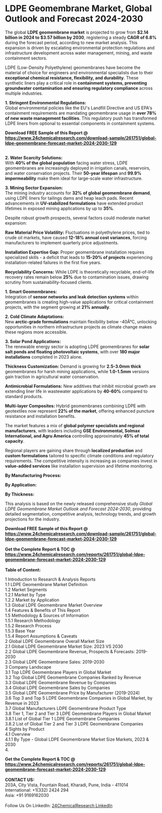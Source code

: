 <h1>LDPE Geomembrane Market, Global Outlook and Forecast 2024-2030</h1><p>The global <strong>LDPE geomembrane market</strong> is projected to grow from <strong>$2.14 billion in 2024 to $3.57 billion by 2030</strong>, registering a steady <strong>CAGR of 6.8%</strong> during the forecast period, according to new market analysis. This expansion is driven by escalating environmental protection regulations and infrastructure development across water management, mining, and waste containment sectors.</p><p>LDPE (Low-Density Polyethylene) geomembranes have become the material of choice for engineers and environmental specialists due to their <strong>exceptional chemical resistance, flexibility, and durability</strong>. These synthetic liners play a critical role in <strong>containment systems, preventing groundwater contamination and ensuring regulatory compliance</strong> across multiple industries.</p><p><strong>1. Stringent Environmental Regulations:</strong><br>
Global environmental policies like the EU's Landfill Directive and US EPA's containment requirements are mandating geomembrane usage in <strong>over 78% of new waste management facilities</strong>. This regulatory push has transformed LDPE liners from optional to essential components in containment systems.</p><div><b>Download FREE Sample of this Report @ 
            <a href="https://www.24chemicalresearch.com/download-sample/261751/global-ldpe-geomembrane-forecast-market-2024-2030-129">
            https://www.24chemicalresearch.com/download-sample/261751/global-ldpe-geomembrane-forecast-market-2024-2030-129</a></b></div><br><p><strong>2. Water Scarcity Solutions:</strong><br>
With <strong>40% of the global population</strong> facing water stress, LDPE geomembranes are increasingly deployed in irrigation canals, reservoirs, and water conservation projects. Their <strong>50-year lifespan</strong> and <strong>99.9% impermeability</strong> make them ideal for large-scale water infrastructure.</p><p><strong>3. Mining Sector Expansion:</strong><br>
The mining industry accounts for <strong>32% of global geomembrane demand</strong>, using LDPE liners for tailings dams and heap leach pads. Recent advancements in <strong>UV-stabilized formulations</strong> have extended product lifetimes in exposed mining applications by up to <strong>35%</strong>.</p><p>Despite robust growth prospects, several factors could moderate market expansion:</p><p><strong>Raw Material Price Volatility:</strong> Fluctuations in polyethylene prices, tied to crude oil markets, have caused <strong>12-18% annual cost variances</strong>, forcing manufacturers to implement quarterly price adjustments.</p><p><strong>Installation Expertise Gap:</strong> Proper geomembrane installation requires specialized skills - a deficit that leads to <strong>15-20% of projects</strong> experiencing installation-related failures in the first five years.</p><p><strong>Recyclability Concerns:</strong> While LDPE is theoretically recyclable, end-of-life recovery rates remain below <strong>25%</strong> due to contamination issues, drawing scrutiny from sustainability-focused clients.</p><p><strong>1. Smart Geomembranes:</strong><br>
Integration of <strong>sensor networks and leak detection systems</strong> within geomembranes is creating high-value applications for critical containment projects, with the segment growing at <strong>21% annually</strong>.</p><p><strong>2. Cold Climate Adaptations:</strong><br>
New <strong>arctic-grade formulations</strong> maintain flexibility below -40Â°C, unlocking opportunities in northern infrastructure projects as climate change makes these regions more accessible.</p><p><strong>3. Solar Pond Applications:</strong><br>
The renewable energy sector is adopting LDPE geomembranes for <strong>solar salt ponds and floating photovoltaic systems</strong>, with over <strong>180 major installations</strong> completed in 2023 alone.</p><p><strong>Thickness Customization:</strong> Demand is growing for <strong>2.5-3.0mm thick</strong> geomembranes for harsh mining applications, while <strong>1.0-1.5mm</strong> versions gain traction in agricultural water conservation.</p><p><strong>Antimicrobial Formulations:</strong> New additives that inhibit microbial growth are extending liner life in wastewater applications by <strong>40-60%</strong> compared to standard products.</p><p><strong>Multi-layer Composites:</strong> Hybrid geomembranes combining LDPE with geotextiles now represent <strong>22% of the market</strong>, offering enhanced puncture resistance and installation benefits.</p><p>The market features a mix of <strong>global polymer specialists and regional manufacturers</strong>, with leaders including <strong>GSE Environmental, Solmax International, and Agru America</strong> controlling approximately <strong>45% of total capacity</strong>.</p><p>Regional players are gaining share through <strong>localized production</strong> and <strong>custom formulations</strong> tailored to specific climate conditions and regulatory requirements. The competitive intensity is increasing as companies invest in <strong>value-added services</strong> like installation supervision and lifetime monitoring.</p><p><strong>By Manufacturing Process:</strong></p><p><strong>By Application:</strong></p><p><strong>By Thickness:</strong></p><p>This analysis is based on the newly released comprehensive study <em>Global LDPE Geomembrane Market Outlook and Forecast 2024-2030</em>, providing detailed segmentation, competitive analysis, technology trends, and growth projections for the industry.</p><div><b>Download FREE Sample of this Report @ 
            <a href="https://www.24chemicalresearch.com/download-sample/261751/global-ldpe-geomembrane-forecast-market-2024-2030-129">
            https://www.24chemicalresearch.com/download-sample/261751/global-ldpe-geomembrane-forecast-market-2024-2030-129</a></b></div><br><div><b>Get the Complete Report & TOC @ 
            <a href="https://www.24chemicalresearch.com/reports/261751/global-ldpe-geomembrane-forecast-market-2024-2030-129">
            https://www.24chemicalresearch.com/reports/261751/global-ldpe-geomembrane-forecast-market-2024-2030-129</a></b></div><br>
            <b>Table of Content:</b><p>1 Introduction to Research & Analysis Reports<br />
    1.1 LDPE Geomembrane Market Definition<br />
    1.2 Market Segments<br />
        1.2.1 Market by Type<br />
        1.2.2 Market by Application<br />
    1.3 Global LDPE Geomembrane Market Overview<br />
    1.4 Features & Benefits of This Report<br />
    1.5 Methodology & Sources of Information<br />
        1.5.1 Research Methodology<br />
        1.5.2 Research Process<br />
        1.5.3 Base Year<br />
        1.5.4 Report Assumptions & Caveats<br />
2 Global LDPE Geomembrane Overall Market Size<br />
    2.1 Global LDPE Geomembrane Market Size: 2023 VS 2030<br />
    2.2 Global LDPE Geomembrane Revenue, Prospects & Forecasts: 2019-2030<br />
    2.3 Global LDPE Geomembrane Sales: 2019-2030<br />
3 Company Landscape<br />
    3.1 Top LDPE Geomembrane Players in Global Market<br />
    3.2 Top Global LDPE Geomembrane Companies Ranked by Revenue<br />
    3.3 Global LDPE Geomembrane Revenue by Companies<br />
    3.4 Global LDPE Geomembrane Sales by Companies<br />
    3.5 Global LDPE Geomembrane Price by Manufacturer (2019-2024)<br />
    3.6 Top 3 and Top 5 LDPE Geomembrane Companies in Global Market, by Revenue in 2023<br />
    3.7 Global Manufacturers LDPE Geomembrane Product Type<br />
    3.8 Tier 1, Tier 2 and Tier 3 LDPE Geomembrane Players in Global Market<br />
        3.8.1 List of Global Tier 1 LDPE Geomembrane Companies<br />
        3.8.2 List of Global Tier 2 and Tier 3 LDPE Geomembrane Companies<br />
4 Sights by Product<br />
    4.1 Overview<br />
        4.1.1 By Type - Global LDPE Geomembrane Market Size Markets, 2023 & 2030<br />
        4.</p><div><b>Get the Complete Report & TOC @ 
            <a href="https://www.24chemicalresearch.com/reports/261751/global-ldpe-geomembrane-forecast-market-2024-2030-129">
            https://www.24chemicalresearch.com/reports/261751/global-ldpe-geomembrane-forecast-market-2024-2030-129</a></b></div><br><b>CONTACT US:</b><br>
            203A, City Vista, Fountain Road, Kharadi, Pune, India - 411014<br>
            International: +1(332) 2424 294<br>
            Asia: +91 9169162030 <br><br>
            Follow Us On LinkedIn: <a href="https://www.linkedin.com/company/24chemicalresearch/">24ChemicalResearch LinkedIn</a>